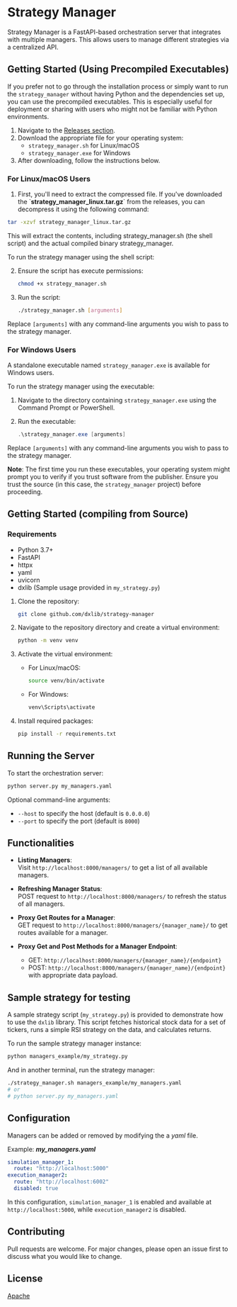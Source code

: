 # Strategy Manager

Strategy Manager is a FastAPI-based orchestration server that integrates with multiple managers. This allows users to manage different strategies via a centralized API.

## Getting Started (Using Precompiled Executables)


If you prefer not to go through the installation process or simply want to run the `strategy_manager` without having Python and the dependencies set up, you can use the precompiled executables. This is especially useful for deployment or sharing with users who might not be familiar with Python environments.

1. Navigate to the [Releases section](https://github.com/delphos-quant/strategy-manager/releases).
2. Download the appropriate file for your operating system:
    - `strategy_manager.sh` for Linux/macOS
    - `strategy_manager.exe` for Windows
3. After downloading, follow the instructions below.

### For Linux/macOS Users

1. First, you'll need to extract the compressed file. If you've downloaded the \`**strategy_manager_linux.tar.gz**\` from the releases, you can decompress it using the following command:

```bash
tar -xzvf strategy_manager_linux.tar.gz
```

This will extract the contents, including strategy_manager.sh (the shell script) and the actual compiled binary strategy_manager.

To run the strategy manager using the shell script:

2. Ensure the script has execute permissions:

    ```bash
    chmod +x strategy_manager.sh
    ```

3. Run the script:

    ```bash
    ./strategy_manager.sh [arguments]
    ```

Replace `[arguments]` with any command-line arguments you wish to pass to the strategy manager.

### For Windows Users

A standalone executable named `strategy_manager.exe` is available for Windows users.

To run the strategy manager using the executable:

1. Navigate to the directory containing `strategy_manager.exe` using the Command Prompt or PowerShell.

2. Run the executable:

    ```powershell
    .\strategy_manager.exe [arguments]
    ```

Replace `[arguments]` with any command-line arguments you wish to pass to the strategy manager.

**Note**: The first time you run these executables, your operating system might prompt you to verify if you trust software from the publisher. Ensure you trust the source (in this case, the `strategy_manager` project) before proceeding.


## Getting Started (compiling from Source)

### Requirements

- Python 3.7+
- FastAPI
- httpx
- yaml
- uvicorn
- dxlib (Sample usage provided in `my_strategy.py`)

1. Clone the repository:
   ```bash
   git clone github.com/dxlib/strategy-manager
   ```

2. Navigate to the repository directory and create a virtual environment:
   ```bash
   python -m venv venv
   ```

3. Activate the virtual environment:
   - For Linux/macOS:
     ```bash
     source venv/bin/activate
     ```
   - For Windows:
     ```bash
     venv\Scripts\activate
     ```

4. Install required packages:
   ```bash
   pip install -r requirements.txt
   ```

## Running the Server

To start the orchestration server:

```bash
python server.py my_managers.yaml
```

Optional command-line arguments:
- `--host` to specify the host (default is `0.0.0.0`)
- `--port` to specify the port (default is `8000`)

## Functionalities

- **Listing Managers**:  
   Visit `http://localhost:8000/managers/` to get a list of all available managers.

- **Refreshing Manager Status**:  
   POST request to `http://localhost:8000/managers/` to refresh the status of all managers.

- **Proxy Get Routes for a Manager**:  
   GET request to `http://localhost:8000/managers/{manager_name}/` to get routes available for a manager.

- **Proxy Get and Post Methods for a Manager Endpoint**:  
   - GET: `http://localhost:8000/managers/{manager_name}/{endpoint}`
   - POST: `http://localhost:8000/managers/{manager_name}/{endpoint}` with appropriate data payload.

## Sample strategy for testing

A sample strategy script (`my_strategy.py`) is provided to demonstrate how to use the `dxlib` library. This script fetches historical stock data for a set of tickers, runs a simple RSI strategy on the data, and calculates returns.

To run the sample strategy manager instance:
```bash
python managers_example/my_strategy.py
```

And in another terminal, run the strategy manager:
```bash
./strategy_manager.sh managers_example/my_managers.yaml
# or
# python server.py my_managers.yaml
```

## Configuration

Managers can be added or removed by modifying the a _yaml_ file.

Example:
_**my_managers.yaml**_
```yaml
simulation_manager_1:
  route: "http://localhost:5000"
execution_manager2:
  route: "http://localhost:6002"
  disabled: true
```

In this configuration, `simulation_manager_1` is enabled and available at `http://localhost:5000`, while `execution_manager2` is disabled.

## Contributing

Pull requests are welcome. For major changes, please open an issue first to discuss what you would like to change.

## License

[Apache](https://www.apache.org/licenses/LICENSE-2.0)
